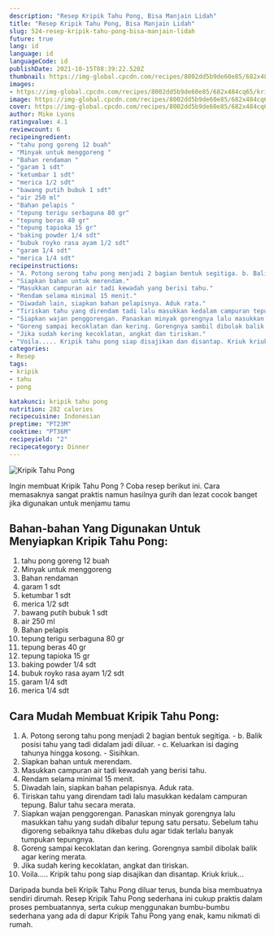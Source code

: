 ```yaml
---
description: "Resep Kripik Tahu Pong, Bisa Manjain Lidah"
title: "Resep Kripik Tahu Pong, Bisa Manjain Lidah"
slug: 524-resep-kripik-tahu-pong-bisa-manjain-lidah
future: true
lang: id
language: id
languageCode: id
publishDate: 2021-10-15T08:39:22.520Z 
thumbnail: https://img-global.cpcdn.com/recipes/8002dd5b9de60e85/682x484cq65/kripik-tahu-pong-foto-resep-utama.png
images:
- https://img-global.cpcdn.com/recipes/8002dd5b9de60e85/682x484cq65/kripik-tahu-pong-foto-resep-utama.png
image: https://img-global.cpcdn.com/recipes/8002dd5b9de60e85/682x484cq65/kripik-tahu-pong-foto-resep-utama.png
cover: https://img-global.cpcdn.com/recipes/8002dd5b9de60e85/682x484cq65/kripik-tahu-pong-foto-resep-utama.png
author: Mike Lyons
ratingvalue: 4.1
reviewcount: 6
recipeingredient:
- "tahu pong goreng 12 buah"
- "Minyak untuk menggoreng "
- "Bahan rendaman "
- "garam 1 sdt"
- "ketumbar 1 sdt"
- "merica 1/2 sdt"
- "bawang putih bubuk 1 sdt"
- "air 250 ml"
- "Bahan pelapis "
- "tepung terigu serbaguna 80 gr"
- "tepung beras 40 gr"
- "tepung tapioka 15 gr"
- "baking powder 1/4 sdt"
- "bubuk royko rasa ayam 1/2 sdt"
- "garam 1/4 sdt"
- "merica 1/4 sdt"
recipeinstructions:
- "A. Potong serong tahu pong menjadi 2 bagian bentuk segitiga. b. Balik posisi tahu yang tadi didalam jadi diluar. c. Keluarkan isi daging tahunya hingga kosong. Sisihkan."
- "Siapkan bahan untuk merendam."
- "Masukkan campuran air tadi kewadah yang berisi tahu."
- "Rendam selama minimal 15 menit."
- "Diwadah lain, siapkan bahan pelapisnya. Aduk rata."
- "Tiriskan tahu yang direndam tadi lalu masukkan kedalam campuran tepung. Balur tahu secara merata."
- "Siapkan wajan penggorengan. Panaskan minyak gorengnya lalu masukkan tahu yang sudah dibalur tepung satu persatu. Sebelum tahu digoreng sebaiknya tahu dikebas dulu agar tidak terlalu banyak tumpukan tepungnya."
- "Goreng sampai kecoklatan dan kering. Gorengnya sambil dibolak balik agar kering merata."
- "Jika sudah kering kecoklatan, angkat dan tiriskan."
- "Voila..... Kripik tahu pong siap disajikan dan disantap. Kriuk kriuk..."
categories:
- Resep
tags:
- kripik
- tahu
- pong

katakunci: kripik tahu pong 
nutrition: 282 calories
recipecuisine: Indonesian
preptime: "PT23M"
cooktime: "PT36M"
recipeyield: "2"
recipecategory: Dinner
---
```



![Kripik Tahu Pong](https://img-global.cpcdn.com/recipes/8002dd5b9de60e85/682x484cq65/kripik-tahu-pong-foto-resep-utama.png)

Ingin membuat Kripik Tahu Pong ? Coba resep berikut ini. Cara memasaknya sangat praktis namun hasilnya gurih dan lezat cocok banget jika digunakan untuk menjamu tamu

<!--inarticleads1-->

## Bahan-bahan Yang Digunakan Untuk Menyiapkan Kripik Tahu Pong:

1. tahu pong goreng 12 buah
1. Minyak untuk menggoreng 
1. Bahan rendaman 
1. garam 1 sdt
1. ketumbar 1 sdt
1. merica 1/2 sdt
1. bawang putih bubuk 1 sdt
1. air 250 ml
1. Bahan pelapis 
1. tepung terigu serbaguna 80 gr
1. tepung beras 40 gr
1. tepung tapioka 15 gr
1. baking powder 1/4 sdt
1. bubuk royko rasa ayam 1/2 sdt
1. garam 1/4 sdt
1. merica 1/4 sdt



<!--inarticleads2-->

## Cara Mudah Membuat Kripik Tahu Pong:

1. A. Potong serong tahu pong menjadi 2 bagian bentuk segitiga. - b. Balik posisi tahu yang tadi didalam jadi diluar. - c. Keluarkan isi daging tahunya hingga kosong. - Sisihkan.
1. Siapkan bahan untuk merendam.
1. Masukkan campuran air tadi kewadah yang berisi tahu.
1. Rendam selama minimal 15 menit.
1. Diwadah lain, siapkan bahan pelapisnya. Aduk rata.
1. Tiriskan tahu yang direndam tadi lalu masukkan kedalam campuran tepung. Balur tahu secara merata.
1. Siapkan wajan penggorengan. Panaskan minyak gorengnya lalu masukkan tahu yang sudah dibalur tepung satu persatu. Sebelum tahu digoreng sebaiknya tahu dikebas dulu agar tidak terlalu banyak tumpukan tepungnya.
1. Goreng sampai kecoklatan dan kering. Gorengnya sambil dibolak balik agar kering merata.
1. Jika sudah kering kecoklatan, angkat dan tiriskan.
1. Voila..... Kripik tahu pong siap disajikan dan disantap. Kriuk kriuk...




Daripada bunda beli  Kripik Tahu Pong  diluar terus, bunda  bisa membuatnya sendiri dirumah. Resep  Kripik Tahu Pong  sederhana ini cukup praktis dalam proses pembuatannya, serta cukup menggunakan bumbu-bumbu sederhana yang ada di dapur  Kripik Tahu Pong  yang enak, kamu nikmati di rumah.

